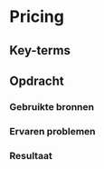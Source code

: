 # Pricing


## Key-terms


## Opdracht


### Gebruikte bronnen


### Ervaren problemen


### Resultaat

